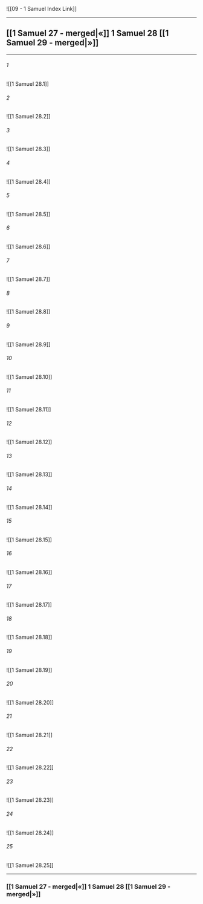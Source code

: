 ![[09 - 1 Samuel Index Link]]

---
##  [[1 Samuel 27 - merged|«]] 1 Samuel 28 [[1 Samuel 29 - merged|»]]

---

###### 1
![[1 Samuel 28.1]] 

###### 2
![[1 Samuel 28.2]] 

###### 3
![[1 Samuel 28.3]] 

###### 4
![[1 Samuel 28.4]]

###### 5 
![[1 Samuel 28.5]] 

###### 6
![[1 Samuel 28.6]] 

###### 7
![[1 Samuel 28.7]] 

###### 8
![[1 Samuel 28.8]] 

###### 9
![[1 Samuel 28.9]] 

###### 10
![[1 Samuel 28.10]] 

###### 11
![[1 Samuel 28.11]] 

###### 12
![[1 Samuel 28.12]]

###### 13
![[1 Samuel 28.13]] 

###### 14
![[1 Samuel 28.14]] 

###### 15
![[1 Samuel 28.15]]

###### 16
![[1 Samuel 28.16]] 

###### 17
![[1 Samuel 28.17]]

###### 18
![[1 Samuel 28.18]] 

###### 19
![[1 Samuel 28.19]] 

###### 20
![[1 Samuel 28.20]]

###### 21
![[1 Samuel 28.21]] 

###### 22
![[1 Samuel 28.22]] 

###### 23
![[1 Samuel 28.23]]

###### 24
![[1 Samuel 28.24]] 

###### 25
![[1 Samuel 28.25]]


---
###  [[1 Samuel 27 - merged|«]] 1 Samuel 28 [[1 Samuel 29 - merged|»]]